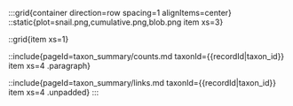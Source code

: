 <!--
Content to display in a panel on each taxon record page.
-->

:::grid{container direction=row spacing=1 alignItems=center}
::static{plot=snail.png,cumulative.png,blob.png item xs=3}

::grid{item xs=1}

::include{pageId=taxon_summary/counts.md taxonId={{recordId|taxon_id}} item xs=4 .paragraph}

::include{pageId=taxon_summary/links.md taxonId={{recordId|taxon_id}} item xs=4 .unpadded}
:::